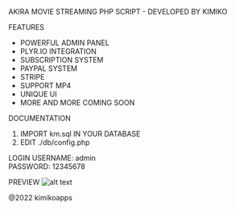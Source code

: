 AKIRA MOVIE STREAMING PHP SCRIPT - DEVELOPED BY KIMIKO

FEATURES
- POWERFUL ADMIN PANEL
- PLYR.IO INTEGRATION
- SUBSCRIPTION SYSTEM
- PAYPAL SYSTEM
- STRIPE
- SUPPORT MP4
- UNIQUE UI
- MORE AND MORE COMING SOON

DOCUMENTATION

1. IMPORT km.sql IN YOUR DATABASE
2. EDIT ./db/config.php

LOGIN
USERNAME: admin <br>
PASSWORD: 12345678

PREVIEW
![alt text](https://github.com/himitsuuu/Akira-Movie-Streaming-Script/blob/master/preview.png?raw=true)

@2022 kimikoapps
